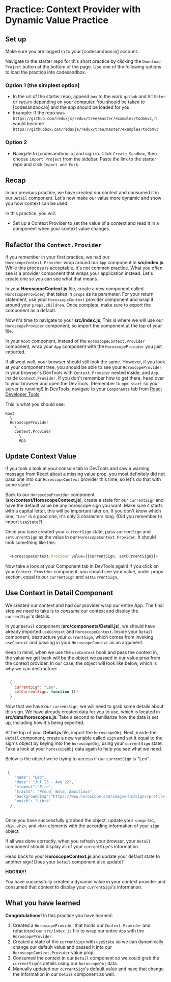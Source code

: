 # Practice: Context Provider with Dynamic Value Practice

## Set up

Make sure you are logged in to your [codesandbox.io] account.

Navigate to the starter repo for this short practice by clicking the `Download
Project` button at the bottom of the page. Use one of the following options to
load the practice into codesandbox.

### Option 1 (the simplest option)

- In the url of the starter repo, append `box` to the word `github` and hit
  `Enter` or `return` depending on your computer. You should be taken to
  [codesandbox.io] and the app should be loaded for you.
- Example: If the repo was
  `https://github.com/reduxjs/redux/tree/master/examples/todomvc`, it would
  become `https://githubbox.com/reduxjs/redux/tree/master/examples/todomvc`

### Option 2

- Navigate to [codesandbox.io] and sign in. Click `Create Sandbox`, then choose
 `Import Project` from the sidebar. Paste the link to the starter repo and
 click `Import and Fork`.

## Recap

In our previous practice, we have created our context and consumed it in our
`Detail` component. Let's now make our value more dynamic and show you how
context can be used!

In this practice, you will:

- Set up a Context Provider to set the value of a context and read it in a
  component when your context value changes.

## Refactor the `Context.Provider`

If you remember in your first practice, we had our `HoroscopeContext.Provider`
wrap around our `App` component in __src/index.js__. While this process is
acceptable, it's not common practice. What you often see is a provider component
that wraps your application instead. Let's create one so you can see what that
means.

In your __HoroscopeContext.js__ file, create a new component called
`HoroscopeProvider`, that takes in `props` as its parameter. For your return
statement, use your `HoroscopeContext` provider component and wrap it around
your `props.children`. Once complete, make sure to export the component as a
default.

Now it's time to navigate to your __src/index.js__. This is where we will use
our `HoroscopeProvider` component, so import the component at the top of your
file.

In your `Root` component, instead of the `HoroscopeContext.Provider` component,
wrap your `App` component with the `HoroscopeProvider` you just imported.

If all went well, your browser should still look the same. However, if you look
at your component tree, you should be able to see your `HoroscopeProvider` in
your browser's DevTools with `Context.Provider` nested inside, and `App` inside
`Context.Provider`. If you don't remember how to get there, head over to your
browser and open the DevTools. (Remember to `npm start` so your server is
running!) In DevTools, navigate to your `Components` tab from
[React Developer Tools](react-devtools).

This is what you should see:

```
Root
  \
  HoroscopeProvider
    \
    Context.Provider
      \
      App
```

## Update Context Value

If you took a look at your console tab in DevTools and saw a warning message
from React about a missing value prop, you most definitely did not pass one into
our `HoroscopeContext` provider this time, so let's do that with some state!

Back to our `HoroscopeProvider` component (__src/context/HoroscopeContext.js__),
create a state for our `currentSign` and have the default value be any
horoscope sign you want. Make sure it starts with a capital letter, this will be
important later on. If you don't know which one, `"Leo"` is a good one,
it's only 3 characters long. (Did you remember to import `useState`?)

Once you have created your `currentSign` state, pass `currentSign` and
`setCurrentSign` as the value in our `HoroscopeContext.Provider`. It should look
something like this:

```javascript

  <HoroscopeContext.Provider value={{currentSign, setCurrentSign}}>

```

Now take a look at your Component tab in DevTools again! If you click on your
`Context.Provider` component, you should see your value, under props section,
equal to our `currentSign` and `setCurrentSign`.

## Use Context in Detail Component

We created our context and had our provider wrap our entire App. The final step
we need to take is to _consume_ our context and display the `currentSign`'s
details.

In your `Detail` component (__src/components/Detail.js__), we should have
already imported `useContext` and `HoroscopeContext`. Inside your `Detail`
component, destructure your `currentSign`, which comes from invoking
`useContext` and passing in your `HoroscopeContext` as an argument.

Keep in mind, when we use the `useContext` hook and pass the context in,
the value we get back will be the object we passed in our value prop from the
context provider. In our case, the object will look like below, which is why we
can destructure:

```javascript

  {
    currentSign: "Leo",
    setCurrentSign: function (f)
  }

```

Now that we have our `currentSign`, we will need to grab some details about this
sign. We have already created data for you to use, which is located in
__src/data/horoscopes.js__. Take a second to familiarize how the data is set up,
including how it's being exported.

At the top of your __Detail.js__ file, import the `horoscopeObj`. Next, inside
the `Detail` component, create a new variable called `sign` and set it equal to
the sign's object by keying into the `horoscopeObj`, using your `currentSign`
state. Take a look at your `horoscopeObj` data again to help you see what we
need.

Below is the object we're trying to access if our `currentSign` is "Leo".

```js

 {
    "name": "Leo",
    "date": "Jul 23 - Aug 22",
    "element":"Fire",
    "traits": "Proud, Bold, Ambitious",
    "backgroundImg":"https://www.horoscope.com/images-US/signs/profile-leo.png",
    "match": "Libra"
  }
  
```

Once you have successfully grabbed the object, update your `<img>` src, `<h1>`,
`<h2>`, and `<h4>` elements with the according information of your `sign`
object.

If all was done correctly, when you refresh your browser, your `Detail`
component should display all of your `currentSign`'s information.

Head back to your __HoroscopeContext.js__ and update your default state to
another sign! Does your `Detail` component also update?

**HOORAY!**

You have successfully created a dynamic value in your context provider and
consumed that context to display your `currentSign`'s information.

## What you have learned

**Congratulations!** In this practice you have learned:

1. Created a `HoroscopeProvider` that holds our `Context.Provider` and
   refactored our `src/index.js` file to wrap our entire `App` with the
   `HoroscopeProvider`.
2. Created a state of the `currentSign` with `useState` so we can dynamically
   change our default value and passed it into our `HoroscopeContext.Provider`
   value prop.
3. Consumed the context in our `Detail` component so we could grab the
   `currentSign`'s details using our `horoscopeObj` data.
4. Manually updated our `currentSign`'s default value and have that change the
   information in our `Detail` component as well.

[react-devtools]: https://chrome.google.com/webstore/detail/react-developer-tools/fmkadmapgofadopljbjfkapdkoienihi?hl=en
[code-sandbox]:http://www.codesandbox.io